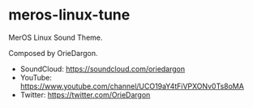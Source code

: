 # meros-linux-tune
MerOS Linux Sound Theme.

Composed by OrieDargon.
- SoundCloud: https://soundcloud.com/oriedargon
- YouTube: https://www.youtube.com/channel/UCO19aY4tFiVPXONv0Ts8oMA
- Twitter: https://twitter.com/OrieDargon
